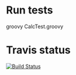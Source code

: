 Run tests
=========

groovy CalcTest.groovy

Travis status
=============
[![Build Status](https://travis-ci.org/yamila-moreno/groovyCalc.svg?branch=master)](https://travis-ci.org/yamila-moreno/groovyCalc)
